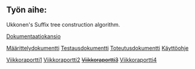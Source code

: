 ## Työn aihe:

Ukkonen's Suffix tree construction algorithm.

[Dokumentaatiokansio](https://github.com/Hansuzu/tlab/tree/master/doc/)

[Määrittelydokumentti](https://github.com/Hansuzu/tlab/tree/master/doc/maarittelydokumentti.md)
[Testausdokumentti](https://github.com/Hansuzu/tlab/tree/master/doc/testausdokumentti.md)
[Toteutusdokumentti](https://github.com/Hansuzu/tlab/tree/master/doc/toteutusdokumentti.md)
[Käyttöohje](https://github.com/Hansuzu/tlab/tree/master/doc/kayttoohje.md)



[Viikkoraportti1](https://github.com/Hansuzu/tlab/tree/master/doc/viikkoraportti1.md)
[Viikkoraportti2](https://github.com/Hansuzu/tlab/tree/master/doc/viikkoraportti2.md)
~~[Viikkoraportti3](https://github.com/Hansuzu/tlab/tree/master/doc/viikkoraportti3.md)~~
[Viikkoraportti4](https://github.com/Hansuzu/tlab/tree/master/doc/viikkoraportti4.md)



